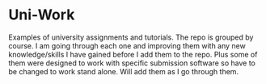 # Uni-Work
Examples of university assignments and tutorials. The repo is grouped by course.
I am going through each one and improving them with any new knowledge/skills I have gained before I add them to the repo.
Plus some of them were designed to work with specific submission software so have to be changed to work stand alone.
Will add them as I go through them.
